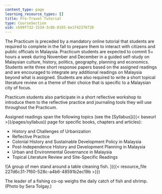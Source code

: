 ```yaml
---
content_type: page
learning_resource_types: []
title: Pre-Travel Tutorial
type: CourseSection
uid: cb99f732-153d-3c8b-0183-be1f42376728
---
```


The Practicum is preceded by a mandatory online tutorial that students are required to complete in the fall to prepare them to interact with citizens and public officials in Malaysia. Practicum students are expected to commit 5+ hours a week during November and December in a guided self-study on Malaysian culture, history, politics, geography, planning and economics. Students write three short response papers based on the assigned readings and are encouraged to integrate any additional readings on Malaysia beyond what is assigned. Students are also required to write a short topical literature review on a theme of their choice that is specific to a Malaysian city of focus.

Practicum students also participate in a short reflective workshop to introduce them to the reflective practice and journaling tools they will use throughout the Practicum.

Assigned readings span the following topics (see the [Syllabus]({{< baseurl >}}/pages/syllabus)) page for specific books, chapters and articles):

*   History and Challenges of Urbanization
*   Reflective Practice
*   Colonial History and Sustainable Development Policy in Malaysia
*   Post-Independence History and Development Planning in Malaysia
*   Urban and Environmental Governance in Malaysia
*   Topical Literature Review and Site-Specific Readings

![A group of men stand around a table cleaning fish. ]({{< resource_file 227d6c31-7f60-528c-a4b6-48591b2ec19b >}})

The leader of a fishing co-op weighs the daily catch of fish and shrimp. (Photo by Sera Tolgay.)